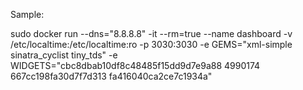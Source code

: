 Sample:

  sudo docker run --dns="8.8.8.8" -it --rm=true --name dashboard -v /etc/localtime:/etc/localtime:ro -p 3030:3030 -e GEMS="xml-simple sinatra_cyclist tiny_tds" -e WIDGETS="cbc8dbab10df8c48485f15dd9d7e9a88 4990174 667cc198fa30d7f7d313 fa416040ca2ce7c1934a"

